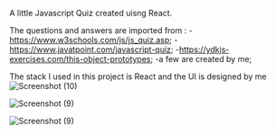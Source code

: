 A little Javascript Quiz created uisng React. 

The questions and answers are imported from :
-https://www.w3schools.com/js/js_quiz.asp;
-https://www.javatpoint.com/javascript-quiz;
-https://ydkjs-exercises.com/this-object-prototypes;
-a few are created by me;

The stack I used in this project is React and the UI is designed by me
![Screenshot (10)](https://user-images.githubusercontent.com/101092190/207652986-8bce53f1-8bc9-430c-9e35-e3b10482f03d.png)

![Screenshot (9)](https://user-images.githubusercontent.com/101092190/207651865-1ae56dff-99e0-4a43-9f6f-e8927fd1159b.png)

![Screenshot (9)](https://user-images.githubusercontent.com/101092190/207653001-ffc3847c-221b-4dea-aeeb-7ec5817bdb11.png)
